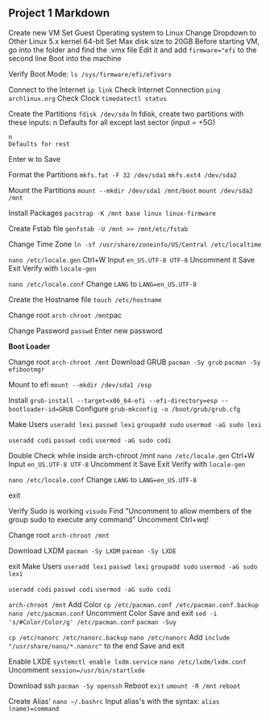## Project 1 Markdown

Create new VM
Set Guest Operating system to Linux
Change Dropdown to Other Linux 5.x kernel 64-bit
Set Max disk size to 20GB
Before starting VM, go into the folder and find the .vmx file
Edit it and add ```firmware="efi``` to the second line
Boot into the machine

Verify Boot Mode: 
```ls /sys/firmware/efi/efivars```

Connect to the Internet
```ip link```
Check Internet Connection 
```ping archlinux.org```
Check Clock
```timedatectl status```

Create the Partitions
    ```fdisk /dev/sda```
In fdisk, create two partitions with these inputs:
    n
    Defaults for all except last sector (input = +5G)

    n
    Defaults for rest
Enter w to Save

Format the Partitions
```mkfs.fat -F 32 /dev/sda1```
```mkfs.ext4 /dev/sda2```

Mount the Partitions
```mount --mkdir /dev/sda1 /mnt/boot```
```mount /dev/sda2 /mnt```

Install Packages
```pacstrap -K /mnt base linux linux-firmware```

Create Fstab file 
```genfstab -U /mnt >> /mnt/etc/fstab```

Change Time Zone
```ln -sf /usr/share/zoneinfo/US/Central /etc/localtime```

``nano /etc/locale.gen``
Ctrl+W
Input ``en_US.UTF-8 UTF-8``
Uncomment it
Save
Exit
Verify with ``locale-gen``

``nano /etc/locale.conf``
Change ``LANG`` to ``LANG=en_US.UTF-8``

Create the Hostname file
``touch /etc/hostname``

Change root
``arch-chroot /mnt``pac

Change Password
``passwd``
Enter new password

**Boot Loader**

Change root
``arch-chroot /mnt``
Download GRUB
``pacman -Sy grub``
``pacman -Sy efibootmgr``

Mount to efi
``mount --mkdir /dev/sda1 /esp``

Install
``grub-install --target=x86_64-efi --efi-directory=esp --bootloader-id=GRUB``
Configure
``grub-mkconfig -o /boot/grub/grub.cfg``

Make Users
``useradd lexi``
``passwd lexi``
``groupadd sudo``
``usermod -aG sudo lexi``

``useradd codi``
``passwd codi``
``usermod -aG sudo codi``

Double Check while inside arch-chroot /mnt
``nano /etc/locale.gen``
Ctrl+W
Input ``en_US.UTF-8 UTF-8``
Uncomment it
Save
Exit
Verify with ``locale-gen``

``nano /etc/locale.conf``
Change ``LANG`` to ``LANG=en_US.UTF-8``

exit

Verify Sudo is working
``visudo``
Find "Uncomment to allow members of the group sudo to execute any command"
Uncomment
Ctrl+wq!

Change root
``arch-chroot /mnt``

Download LXDM
``pacman -Sy LXDM``
``pacman -Sy LXDE``

exit
Make Users
``useradd lexi``
``passwd lexi``
``groupadd sudo``
``usermod -aG sudo lexi``

``useradd codi``
``passwd codi``
``usermod -aG sudo codi``


``arch-chroot /mnt``
Add Color
``cp /etc/pacman.conf /etc/pacman.conf.backup``
``nano /etc/pacman.conf``
Uncomment Color
Save and exit
``sed -i 's/#Color/Color/g' /etc/pacman.conf``
``pacman -Suy``

``cp /etc/nanorc /etc/nanorc.backup``
``nano /etc/nanorc``
Add ``include "/usr/share/nano/*.nanorc"`` to the end
Save and exit


Enable LXDE
``systemctl enable lxdm.service``
``nano /etc/lxdm/lxdm.conf``
Uncomment ``session=/usr/bin/startlxde``

Download ssh
``pacman -Sy openssh``
Reboot
``exit``
``umount -R /mnt``
``reboot``

Create Alias'
``nano ~/.bashrc``
Input alias's with the syntax: ``alias (name)=command``








